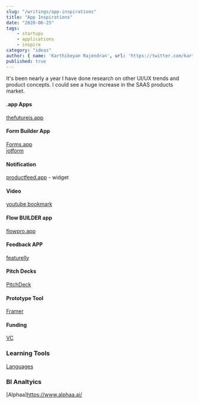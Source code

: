 ```yaml
---
slug: "/writings/app-inspirations"
title: "App Inspirations"
date: "2020-06-25"
tags: 
    - startups
    - applications
    - inspire
category: "ideas"
author: { name: 'Karthikeyan Rajendran', url: 'https://twitter.com/karthik_dot_js' }
published: true
---
```


It's been nearly a year I have done research on other UI/UX trends and product concepts. I could see a huge increase in the SAAS products market.

#### .app Apps
[thefutureis.app](https://thefutureis.app/)

#### Form Builder App
[Forms.app](https://forms.app/) \
[jotform](https://www.jotform.com/)

#### Notification 
[productfeed.app](https://productfeed.app/) - widget

#### Video
[youtube bookmark](https://taiji-drills.shenans.co/video?url=https%3A%2F%2Fyoutu.be%2FESmo4-vKPsg)

#### Flow BUILDER app
[flowpro.app](https://flowpro.app/)

#### Feedback APP
[featurelly](https://www.featurelly.com/)

#### Pitch Decks
[PitchDeck](https://www.pitchdeckhunt.com/)

#### Prototype Tool
[Framer](https://www.framer.com/)

#### Funding 
[VC](https://vcstack.com/)

### Learning Tools
[Languages](https://www.duolingo.com/)

### BI Analtyics 
[Alphaa]https://www.alphaa.ai/


